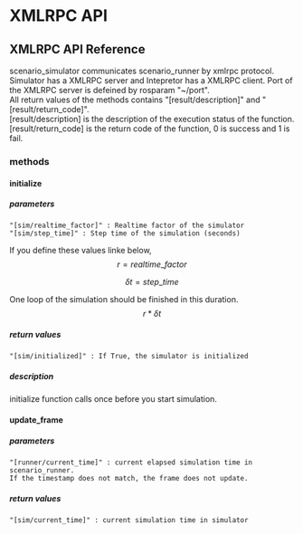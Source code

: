 # XMLRPC API
## XMLRPC API Reference  
scenario_simulator communicates scenario_runner by xmlrpc protocol.  
Simulator has a XMLRPC server and Intepretor has a XMLRPC client.
Port of the XMLRPC server is defeined by rosparam "~/port".  
All return values of the methods contains "[result/description]" and "[result/return_code]".  
[result/description] is the description of the execution status of the function.  
[result/return_code] is the return code of the function, 0 is success and 1 is fail.  

### methods
#### initialize
##### parameters
```
"[sim/realtime_factor]" : Realtime factor of the simulator
"[sim/step_time]" : Step time of the simulation (seconds)
```

If you define these values linke below,
$$
r = realtime\_factor
$$

$$
\delta t = step\_time
$$

One loop of the simulation should be finished in this duration.
$$
r * \delta t
$$

##### return values
```
"[sim/initialized]" : If True, the simulator is initialized
```

##### description
initialize function calls once before you start simulation.  

#### update_frame
##### parameters
```
"[runner/current_time]" : current elapsed simulation time in scenario_runner.
If the timestamp does not match, the frame does not update.
```

##### return values
```
"[sim/current_time]" : current simulation time in simulator
```